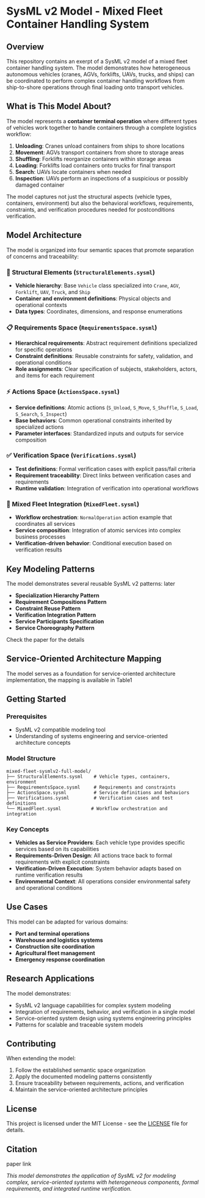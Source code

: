 # SysML v2 Model - Mixed Fleet Container Handling System

## Overview

This repository contains an exerpt of a SysML v2 model of a mixed fleet container handling system. The model demonstrates how heterogeneous autonomous vehicles (cranes, AGVs, forklifts, UAVs, trucks, and ships) can be coordinated to perform complex container handling workflows from ship-to-shore operations through final loading onto transport vehicles.

## What is This Model About?

The model represents a **container terminal operation** where different types of vehicles work together to handle containers through a complete logistics workflow:

1. **Unloading**: Cranes unload containers from ships to shore locations
2. **Movement**: AGVs transport containers from shore to storage areas
3. **Shuffling**: Forklifts reorganize containers within storage areas
4. **Loading**: Forklifts load containers onto trucks for final transport
5. **Search**: UAVs locate containers when needed
6. **Inspection**: UAVs perform an inspections of a suspicious or possibly damaged container

The model captures not just the structural aspects (vehicle types, containers, environment) but also the behavioral workflows, requirements, constraints, and verification procedures needed for postconditions verification.

## Model Architecture

The model is organized into four semantic spaces that promote separation of concerns and traceability:

### 📁 Structural Elements (`StructuralElements.sysml`)
- **Vehicle hierarchy**: Base `Vehicle` class specialized into `Crane`, `AGV`, `Forklift`, `UAV`, `Truck`, and `Ship`
- **Container and environment definitions**: Physical objects and operational contexts
- **Data types**: Coordinates, dimensions, and response enumerations

### 📋 Requirements Space (`RequirementsSpace.sysml`)
- **Hierarchical requirements**: Abstract requirement definitions specialized for specific operations
- **Constraint definitions**: Reusable constraints for safety, validation, and operational conditions
- **Role assignments**: Clear specification of subjects, stakeholders, actors, and items for each requirement

### ⚡ Actions Space (`ActionsSpace.sysml`)
- **Service definitions**: Atomic actions (`S_Unload`, `S_Move`, `S_Shuffle`, `S_Load`, `S_Search`, `S_Inspect`)
- **Base behaviors**: Common operational constraints inherited by specialized actions
- **Parameter interfaces**: Standardized inputs and outputs for service composition

### ✅ Verification Space (`Verifications.sysml`)
- **Test definitions**: Formal verification cases with explicit pass/fail criteria
- **Requirement traceability**: Direct links between verification cases and requirements
- **Runtime validation**: Integration of verification into operational workflows

### 🚢 Mixed Fleet Integration (`MixedFleet.sysml`)
- **Workflow orchestration**: `NormalOperation` action example that coordinates all services
- **Service composition**: Integration of atomic services into complex business processes
- **Verification-driven behavior**: Conditional execution based on verification results

## Key Modeling Patterns

The model demonstrates several reusable SysML v2 patterns: later 

- **Specialization Hierarchy Pattern**
- **Requirement Compositions Pattern**
- **Constraint Reuse Pattern**
- **Verification Integration Pattern** 
- **Service Participants Specification**
- **Service Choreography Pattern**

Check the paper for the details 

## Service-Oriented Architecture Mapping

The model serves as a foundation for service-oriented architecture implementation, the mapping is available in Table1


## Getting Started

### Prerequisites
- SysML v2 compatible modeling tool
- Understanding of systems engineering and service-oriented architecture concepts

### Model Structure
```
mixed-fleet-sysmlv2-full-model/
├── StructuralElements.sysml    # Vehicle types, containers, environment
├── RequirementsSpace.sysml     # Requirements and constraints
├── ActionsSpace.sysml          # Service definitions and behaviors
├── Verifications.sysml         # Verification cases and test definitions
└── MixedFleet.sysml           # Workflow orchestration and integration
```

### Key Concepts

- **Vehicles as Service Providers**: Each vehicle type provides specific services based on its capabilities
- **Requirements-Driven Design**: All actions trace back to formal requirements with explicit constraints
- **Verification-Driven Execution**: System behavior adapts based on runtime verification results
- **Environmental Context**: All operations consider environmental safety and operational conditions

## Use Cases

This model can be adapted for various domains:
- **Port and terminal operations**
- **Warehouse and logistics systems**
- **Construction site coordination**
- **Agricultural fleet management**
- **Emergency response coordination**

## Research Applications

The model demonstrates:
- SysML v2 language capabilities for complex system modeling
- Integration of requirements, behavior, and verification in a single model
- Service-oriented system design using systems engineering principles
- Patterns for scalable and traceable system models

## Contributing

When extending the model:
1. Follow the established semantic space organization
2. Apply the documented modeling patterns consistently
3. Ensure traceability between requirements, actions, and verification
4. Maintain the service-oriented architecture principles

## License

This project is licensed under the MIT License - see the [LICENSE](LICENSE) file for details.

## Citation

paper link 

*This model demonstrates the application of SysML v2 for modeling complex, service-oriented systems with heterogeneous components, formal requirements, and integrated runtime verification.*